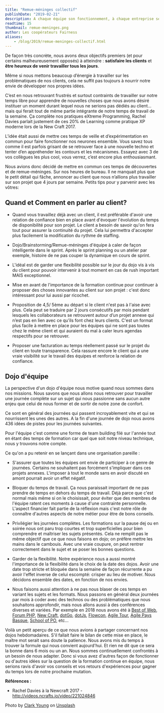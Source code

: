 ```yaml
---
title: "Remue-méninges collectif"
publishDate: "2019-02-21"
description: A chaque équipe son fonctionnement, à chaque entreprise ses valeurs et à chaque modèle économique ses priorités. Nous sommes des artisans de produits numériques, et nous sommes d'ailleurs payés pour ça. Cela n'empêche pas nos envies et nos besoins d'apprentissage, d'équilibre et d'équité de continuer à grandir. Trouver un moyen de mêler tout cela fait partie de notre quotidien d'équipe.
readtime: 15
thumbnail: remue-meninges.png
author: Les coopérateurs Fairness
aliases:
    - /blog/2019/remue-meninges-collectif.html
---
```

De façon très concrète, nous avons deux objectifs premiers (et pour certains malheureusement opposés) à atteindre : **satisfaire les clients** et **être heureux de venir travailler tous les jours**.

Même si nous mettons beaucoup d’énergie à travailler sur les problématiques de nos clients, cela ne suffit pas toujours à nourrir notre envie de développer nos propres idées.

C’est en nous retrouvant frustrés et surtout contraints de travailler sur notre temps libre pour apprendre de nouvelles choses que nous avons désiré instituer un moment durant lequel nous ne serions pas dédiés au client... mais qui ferait tout de même partie intégrante de notre temps de travail de la semaine. Ça complète nos pratiques eXtreme Programming, Rachel Davies parlait justement de ces 20% de Learning comme pratique XP moderne lors de la New Craft 2017.

L’idée était aussi de mettre ces temps de veille et d’expérimentation en commun pour faire fonctionner nos neurones ensemble. Vous savez tous comme il est parfois grisant de se retrouver face à une nouvelle techno et tenter d’en appréhender les contours et les mécanismes. Essayez avec 3 de vos collègues les plus cool, vous verrez, c’est encore plus enthousiasmant.

Nous avions donc décidé de mettre en commun ces temps de découvertes et de remue-méninges. Sur nos heures de bureau. Il ne manquait plus que le petit détail qui fâche, annoncer au client que nous n’allions plus travailler sur son projet que 4 jours par semaine. Petits tips pour y parvenir avec les vôtres:

## Quand et Comment en parler au client?

* Quand vous travaillez déjà avec un client, il est préférable d'avoir une relation de confiance bien en place avant d'évoquer l'évolution du temps de disponibilité pour son projet. Le client a besoin de savoir qu'on fera tout pour assurer la continuité du projet. Cela lui permettra d'accepter plus facilement la modification du rythme de staffing.

* Dojo/Brainstorming/Remue-méninges d'équipe à caler de façon intelligente dans le sprint. Après le sprint planning ou un atelier par exemple, histoire de ne pas couper la dynamique en cours de sprint.

* L'idéal est de garder une flexibilité possible sur le jour du dojo vis à vis du client pour pouvoir intervenir à tout moment en cas de rush important MAIS exceptionnel.

* Mise en avant de l'importance de la formation continue pour continuer à proposer des choses innovantes au client sur son projet : c'est donc intéressant pour lui aussi par ricochet.

* Proposition de 4,5/ 5ème au départ si le client n'est pas à l'aise avec plus. Cela peut se traduire par 2 jours consécutifs par mois pendant lesquels les collaborateurs se retrouvent autour d’un projet annexe qui n’est pas en lien avec ce qu’ils font chez leurs clients. C'est un format plus facile à mettre en place pour les équipes qui ne sont pas toutes chez le même client et qui auraient du mal à caler leurs agendas respectifs pour se retrouver.

* Proposer une facturation au temps réellement passé sur le projet du client en toute transparence. Cela rassure encore le client qui a une vraie visibilité sur le travail des équipes et renforce la relation de confiance.

## Dojo d'équipe

La perspective d'un dojo d'équipe nous motive quand nous sommes dans nos missions. Nous savons que nous allons nous retrouver pour travailler une journée complète sur un sujet qui nous passionne sans aucun autre enjeu que celui de nous former et de sortir de notre zone de confort.

Ce sont en général des journées qui passent incroyablement vite et qui se nourrissent les unes des autres. A la fin d'une journée de dojo nous avons 436 idées de pistes pour les journées suivantes.

Pour l'équipe c'est comme une forme de team building filé sur l'année tout en étant des temps de formation car quel que soit notre niveau technique, nous y trouvons notre compte.

Ce qu'on a pu retenir en se lançant dans une organisation pareille :

* S'assurer que toutes les équipes ont envie de participer à ce genre de journées. Certains ne souhaitent pas forcément s'impliquer dans ces projets annexes. L'imposer à tout le monde sans en avoir discuté en amont pourrait avoir un effet négatif.

* Bloquer du temps de travail. Ça nous paraissait important de ne pas prendre de temps en dehors du temps de travail. Déjà parce que c'est normal mais même si on le choisissait, pour éviter que des membres de l'équipe ratent ces moments à cause d'une contrainte personnelle. L'aspect financier fait partie de la réflexion mais c'est notre rôle de connaître d'autres aspects de notre métier pour être de bons conseils.

* Privilégier les journées complètes. Les formations sur la pause dej ou en soirée nous ont paru trop courtes et trop superficielles pour bien comprendre et maîtriser les sujets présentés. Cela ne remplit pas le même objectif que ce que nous faisons en dojo; on préfère mettre les mains dans le cambouis. Avec une vraie coupure, on peut rentrer correctement dans le sujet et se poser les bonnes questions.

* Garder de la flexibilité. Notre expérience nous a aussi montré l'importance de la flexibilité dans le choix de la date des dojos. Avoir une date trop stricte et bloquée dans la semaine de façon récurrente a pu avoir l'effet inverse de celui escompté: crisper au lieu de motiver. Nous décidons ensemble des dates, en fonction de nos envies.

* Nous faisons aussi attention à ne pas nous blaser de ces temps en variant les sujets et les formats. Nous passons en général deux journées par mois à coder avec des technos ou des problématiques que nous souhaitons approfondir, mais nous allons aussi à des conférences diverses et variées. Par exemple en 2018 nous avons été à [Best of Web](http://bestofweb.paris/), [Forum PHP](https://event.afup.org/), [New Craft](https://ncrafts.io/), [dotGo](https://www.dotgo.eu/), [dotJs](https://www.dotjs.io/), [Flowcon](https://flowcon.fr/), [Agile Tour](http://www.agileparis.org/agile-tour-paris-2018/), [Agile Pays Basque](https://agile-paysbasque.fr/), [School of PO](https://www.schoolofpo.com/), etc...

Voilà un petit aperçu de ce que nous avions à partager concernant nos dojos hebdomadaires. S'il fallait faire le bilan de cette mise en place, le maître mot serait sans doute la patience. Nous avons mis du temps à trouver la formule qui nous convient aujourd'hui. Et rien ne dit que ce sera la bonne dans 6 mois ou un an. Nous sommes continuellement confrontés à un besoin de nous adapter. Donc si vous avez d'autres façon de fonctionner ou d'autres idées sur la question de la formation continue en équipe, nous serions ravis d'avoir vos conseils et vos retours d'expériences pour gagner du temps lors de notre prochaine mutation.

__Références :__

* Rachel Davies à la Newcraft 2017 - http://videos.ncrafts.io/video/221024846

Photo by [Clark Young](https://unsplash.com/photos/fQxMGkYXqFU) on [Unsplash](https://unsplash.com/?utm_source=unsplash&utm_medium=referral&utm_content=creditCopyText)
